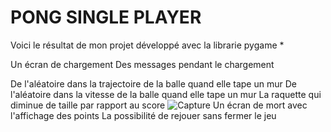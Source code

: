 # PONG SINGLE PLAYER
Voici le résultat de mon projet développé avec la librarie pygame
*

Un écran de chargement
Des messages pendant le chargement

De l'aléatoire dans la trajectoire de la balle quand elle tape un mur
De l'aléatoire dans la vitesse de la balle quand elle tape un mur
La raquette qui diminue de taille par rapport au score
![Capture](https://github.com/nino-homard/pong-nino-richard/assets/146345404/1d0e48d5-44b2-4a0c-9ea5-10698a55baf0)
Un écran de mort avec l'affichage des points
La possibilité de rejouer sans fermer le jeu


